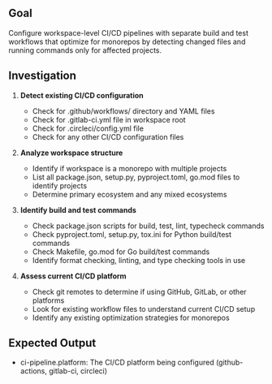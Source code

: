 ## Goal

Configure workspace-level CI/CD pipelines with separate build and test workflows that optimize for monorepos by detecting changed files and running commands only for affected projects.

## Investigation

1. **Detect existing CI/CD configuration**
   - Check for .github/workflows/ directory and YAML files
   - Check for .gitlab-ci.yml file in workspace root
   - Check for .circleci/config.yml file
   - Check for any other CI/CD configuration files

2. **Analyze workspace structure**
   - Identify if workspace is a monorepo with multiple projects
   - List all package.json, setup.py, pyproject.toml, go.mod files to identify projects
   - Determine primary ecosystem and any mixed ecosystems

3. **Identify build and test commands**
   - Check package.json scripts for build, test, lint, typecheck commands
   - Check pyproject.toml, setup.py, tox.ini for Python build/test commands
   - Check Makefile, go.mod for Go build/test commands
   - Identify format checking, linting, and type checking tools in use

4. **Assess current CI/CD platform**
   - Check git remotes to determine if using GitHub, GitLab, or other platforms
   - Look for existing workflow files to understand current CI/CD setup
   - Identify any existing optimization strategies for monorepos

## Expected Output

- ci-pipeline.platform: The CI/CD platform being configured (github-actions, gitlab-ci, circleci)